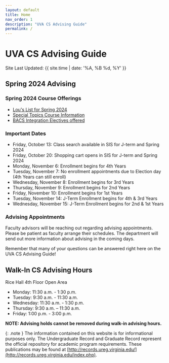 ```yaml
---
layout: default
title: Home
nav_order: 1
description: "UVA CS Advising Guide"
permalink: /
---
```


# UVA CS Advising Guide

Site Last Updated: {{ site.time | date: '%A, %B %d, %Y' }}

## Spring 2024 Advising

### Spring 2024 Course Offerings

* [Lou's List for Spring 2024](https://louslist.org/page.php?Semester=1242&Type=Group&Group=CompSci)
* [Special Topics Course Information](/semester/1242/special_topics_offerings_1242.html)
* [BACS Integration Electives offered](https://www.cs.virginia.edu/~horton/integ-elect2.html)

### Important Dates

* Friday, October 13: Class search available in SIS for J-term and Spring 2024
* Friday, October 20: Shopping cart opens in SIS for J-term and Spring 2024
* Monday, November 6: Enrollment begins for 4th Years
* Tuesday, November 7: No enrollment appointments due to Election day (4th Years can still enroll)
* Wednesday, November 8: Enrollment begins for 3rd Years
* Thursday, November 9: Enrollment begins for 2nd Years
* Friday, November 10: Enrollment begins for 1st Years
* Tuesday, November 14: J-Term Enrollment begins for 4th & 3rd Years
* Wednesday, November 15: J-Term Enrollment begins for 2nd & 1st Years

### Advising Appointments

Faculty advisors will be reaching out regarding advising appointments.  Please be patient as faculty arrange their schedules.  The department will send out more information about advising in the coming days.

Remember that many of your questions can be answered right here on the UVA CS Advising Guide!


## Walk-In CS Advising Hours

Rice Hall 4th Floor Open Area

- Monday: 11:30 a.m. - 1:30 p.m. 
- Tuesday: 9:30 a.m. - 11:30 a.m.
- Wednesday: 11:30 a.m. - 1:30 p.m. 
- Thursday: 9:30 a.m. – 11:30 a.m. 
- Friday: 1:00 p.m. - 3:00 p.m. 

__NOTE: Advising holds cannot be removed during walk-in advising hours.__

{: .note }
The information contained on this website is for informational purposes only. The Undergraduate Record and Graduate Record represent the official repository for academic program requirements. These publications may be found at [http://records.ureg.virginia.edu/](http://records.ureg.virginia.edu/index.php).